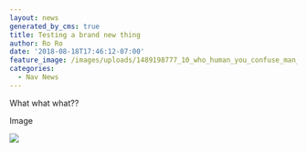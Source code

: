 ```yaml
---
layout: news
generated_by_cms: true
title: Testing a brand new thing
author: Ro Ro
date: '2018-08-18T17:46:12-07:00'
feature_image: /images/uploads/1489198777_10_who_human_you_confuse_man_male_behaviour.png
categories:
  - Nav News
---
```

What what what??



Image

![](/images/uploads/1489194535_12.svg)
